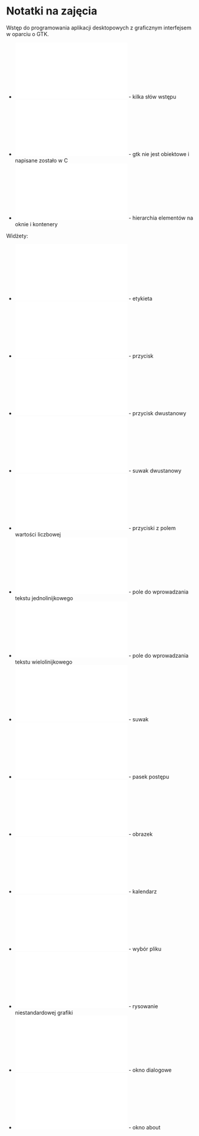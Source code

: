 # Notatki na zajęcia

Wstęp do programowania aplikacji desktopowych z graficznym interfejsem w oparciu o GTK.

* ![Wstęp](cpp_gtk_wstep.md) - kilka słów wstępu
* ![Obiektowość](cpp_gtk_obiektowosc.md) - gtk nie jest obiektowe i napisane zostało w C
* ![Hierarchia](cpp_gtk_hierarchia.md) - hierarchia elementów na oknie i kontenery

Widżety:
* ![Label](cpp_gtk_label.md) - etykieta
* ![Button](cpp_gtk_button.md) - przycisk
* ![ToggleButton](cpp_gtk_togglebutton.md) - przycisk dwustanowy
* ![Switch](cpp_gtk_switch.md) - suwak dwustanowy
* ![SpinButton](cpp_gtk_spinbutton.md) - przyciski z polem wartości liczbowej
* ![Entry](cpp_gtk_entry.md) - pole do wprowadzania tekstu jednolinijkowego
* ![TextView](cpp_gtk_textview.md) - pole do wprowadzania tekstu wielolinijkowego
* ![Scale](cpp_gtk_scale.md) - suwak
* ![ProgressBar](cpp_gtk_progressbar.md) - pasek postępu
* ![Image](cpp_gtk_image.md) - obrazek
* ![Calendar](cpp_gtk_calendar.md) - kalendarz
* ![FileChooser](cpp_gtk_filechooser.md) - wybór pliku
* ![DravingArea](cpp_gtk_dravingarea.md) - rysowanie niestandardowej grafiki
* ![Dialog](cpp_gtk_dialog.md) - okno dialogowe
* ![AboutDialog](cpp_gtk_aboutdialog.md) - okno about

